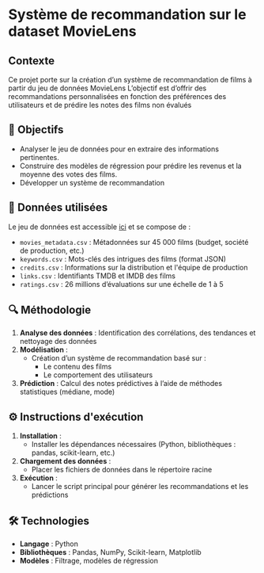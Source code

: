 # Système de recommandation sur le dataset MovieLens 

## Contexte
Ce projet porte sur la création d’un système de recommandation de films à partir du jeu de données MovieLens 
L’objectif est d’offrir des recommandations personnalisées en fonction des préférences des utilisateurs et de prédire les notes des films non évalués

## 🎯 Objectifs
- Analyser le jeu de données pour en extraire des informations pertinentes.
- Construire des modèles de régression pour prédire les revenus et la moyenne des votes des films.
- Développer un système de recommandation

## 📂 Données utilisées
Le jeu de données est accessible [ici](https://www.kaggle.com/datasets/rounakbanik/the-movies-dataset) et se compose de :
- `movies_metadata.csv` : Métadonnées sur 45 000 films (budget, société de production, etc.)
- `keywords.csv` : Mots-clés des intrigues des films (format JSON)
- `credits.csv` : Informations sur la distribution et l'équipe de production
- `links.csv` : Identifiants TMDB et IMDB des films
- `ratings.csv` : 26 millions d’évaluations sur une échelle de 1 à 5

## 🔍 Méthodologie
1. **Analyse des données** : Identification des corrélations, des tendances et nettoyage des données
2. **Modélisation** :
   - Création d’un système de recommandation basé sur :
     - Le contenu des films
     - Le comportement des utilisateurs
3. **Prédiction** : Calcul des notes prédictives à l’aide de méthodes statistiques (médiane, mode)

## ⚙️ Instructions d'exécution
1. **Installation** :
   - Installer les dépendances nécessaires (Python, bibliothèques : pandas, scikit-learn, etc.)
2. **Chargement des données** :
   - Placer les fichiers de données dans le répertoire racine
3. **Exécution** :
   - Lancer le script principal pour générer les recommandations et les prédictions

## 🛠 Technologies
- **Langage** : Python
- **Bibliothèques** : Pandas, NumPy, Scikit-learn, Matplotlib
- **Modèles** : Filtrage, modèles de régression
